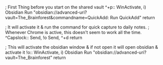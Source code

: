 ; First Thing before you start on the shared vault
^+p::
WinActivate, i) Obsidian
Run "obsidian://advanced-uri?vault=The_Brainforest&commandname=QuickAdd: Run QuickAdd"
return


; It will activate it & run the command for quick capture to daily notes.
; Whenever Chrome is active, this doesn't seem to work all the time.
^Capslock::
Send, !o
Send, ^+d
return



; This will activate the obsidian window & if not open it will open obsidian & activate it
!o::
WinActivate, i) Obsidian
Run "obsidian://advanced-uri?vault=The_Brainforest"
return